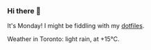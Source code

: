 ### Hi there :wave:

It's Monday! I might be fiddling with my [dotfiles](https://github.com/bewuethr/dotfiles).

Weather in Toronto: light rain, at +15°C.
